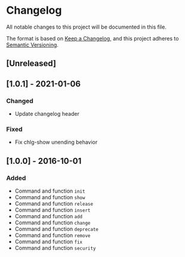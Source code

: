 # Changelog
All notable changes to this project will be documented in this file.

The format is based on [Keep a Changelog](https://keepachangelog.com/en/1.0.0/),
and this project adheres to [Semantic Versioning](https://semver.org/spec/v2.0.0.html).

## [Unreleased]

## [1.0.1] - 2021-01-06

### Changed
- Update changelog header

### Fixed
- Fix chlg-show unending behavior

## [1.0.0] - 2016-10-01

### Added
- Command and function `init`
- Command and function `show`
- Command and function `release`
- Command and function `insert`
- Command and function `add`
- Command and function `change`
- Command and function `deprecate`
- Command and function `remove`
- Command and function `fix`
- Command and function `security`
